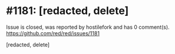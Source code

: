 
#1181: [redacted, delete]
================================================================================
Issue is closed, was reported by hostilefork and has 0 comment(s).
<https://github.com/red/red/issues/1181>

[redacted, delete]




